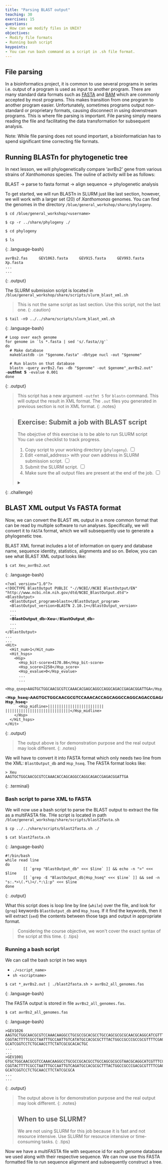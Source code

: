 ```yaml
---
title: "Parsing BLAST output"
teaching: 30
exercises: 15
questions:
- How can we modify files in UNIX?
objectives:
- Modify file formats 
- Running bash script
keypoints:
- You can run bash command as a script in .sh file format. 
---
```


## File parsing

In a bioinformatics project, it is common to use several programs in series
i.e. output of a program is used as input to another program. 
There are many standard data formats such as [FASTA](https://en.wikipedia.org/wiki/FASTA_format) and [BAM](https://genome.sph.umich.edu/wiki/BAM) which are 
commonly accepted by most programs. 
This makes transition from one program to another program easier.
Unfortunately, sometimes programs output non-standard or 
proprietary formats, causing disconnect in using downstream programs. 
This is where file parsing is important. 
File parsing simply means reading the file and facilitating the data 
transformation for subsequent analysis.

Note: While file parsing does not sound important, a bioinformatician has 
to spend significant time correcting file formats.

## Running BLASTn for phytogenetic tree

In next lesson, we will phylogenetically compare ‘avrBs2’ gene 
from various strains of *Xanthomonas* species.
The ouline of activity will be as follows:

BLAST &rarr; parse to fasta format &rarr; align sequence &rarr; phylogenetic analysis
 
To get started, we will run BLASTn in SLURM just like last section, 
however, we will work with a larger set (20) of *Xanthomonas* genomes.
You can find the genomes in the directory 
`/blue/general_workshop/share/phylogeny`. 

~~~
$ cd /blue/general_workshop/<username>

$ cp -r ../share/phylogeny ./

$ cd phylogeny

$ ls
~~~
{: .language-bash}

~~~
avrBs2.fas     GEV1063.fasta     GEV915.fasta     GEV993.fasta     Xp.fasta
...
...
~~~
{: .output}

The SLURM submission script is located in `/blue/general_workshop/share/scripts/slurm_blast_xml.sh`

> This is not the same script as last section. Use this script, not the last one.
{: .caution}

~~~
$ tail -n9 ../../share/scripts/slurm_blast_xml.sh
~~~
{: .language-bash}

~~~
# Loop over each genome
for genome in `ls *.fasta | sed 's/.fasta//g'`
do
  # Make database
  makeblastdb -in "$genome.fasta" -dbtype nucl -out "$genome"

  # Run blastn on that database
  blastn -query avrBs2.fas -db "$genome" -out $genome"_avrBs2.out" -𝗼𝘂𝘁𝗳𝗺𝘁 𝟱 -evalue 0.001
done
~~~
{: .output}

> This script has a new argument `-outfmt 5` for `blastn` command. This will output the result in XML format.
> The `.out` files you generated in previous section is not in XML format.
{: .notes}



> ## Exercise: Submit a job with BLAST script
> 
> The obejctive of this exercise is to be able to run SLURM script  
> You can use checklist to track progress.
> 1. Copy script to your working directory (`phylogeny`). <input type="checkbox">
> 2. Edit <email_address> with your own address in SLURM submission script. <input type="checkbox">
> 3. Submit the SLURM script. <input type="checkbox">
> 4. Make sure the all output files are present at the end of the job. <input type="checkbox">
> 
> <details markdown="1">
>   <summary></summary>
> ~~~
> #1
> $ cp ../../share/scripts/slurm_blast_xml.sh ./
> 
> #2
> $ nano slurm_blast_xml.sh
> → edit email address → ctrl+x → y
> 
> #3
> $ sbatch slurm_blast_xml.sh
>
> #4
> $ ls *_avrBs2.out | wc -l
> ~~~
> {: .language-bash}
>
> The output of answer #4 should be 20 if everything went fine.  
>
> </details>
{: .challenge}

## BLAST XML output Vs FASTA format

Now, we can convert the BLAST `XML` output in a more common format
that can be read by multiple software to run analyses. 
Specifically, we will convert it to `FASTA` format, which we
will subsequently use to generate a phylogenetic tree.

BLAST XML format includes a lot of information on query and database name, 
sequence identity, statistics, alignments and so on.
Below, you can see what BLAST XML output looks like:

~~~
$ cat Xeu_avrBs2.out
~~~
{: .language-bash}

~~~
<?xml version="1.0"?>
<!DOCTYPE BlastOutput PUBLIC "-//NCBI//NCBI BlastOutput/EN" "http://www.ncbi.nlm.nih.gov/dtd/NCBI_BlastOutput.dtd">
<BlastOutput>
  <BlastOutput_program>blastn</BlastOutput_program>
  <BlastOutput_version>BLASTN 2.10.1+</BlastOutput_version>
  ...
  ...
  <𝗕𝗹𝗮𝘀𝘁𝗢𝘂𝘁𝗽𝘂𝘁_𝗱𝗯>𝗫𝗲𝘂</𝗕𝗹𝗮𝘀𝘁𝗢𝘂𝘁𝗽𝘂𝘁_𝗱𝗯>
  ...
  ...
</BlastOutput>
...
...
<Hit>
  <Hit_num>1</Hit_num>
  <Hit_hsps>
    <Hsp>
      <Hsp_bit-score>4170.86</Hsp_bit-score>
      <Hsp_score>2258</Hsp_score>
      <Hsp_evalue>0</Hsp_evalue>
      ...
      ...
      <Hsp_qseq>AAGTGCTGGCAACGCGTCCAAACACGAGCAGGCCAGGCAGACCGAGACGGATTGA</Hsp_qseq>
      <𝗛𝘀𝗽_𝗵𝘀𝗲𝗾>𝗔𝗔𝗚𝗧𝗚𝗖𝗧𝗚𝗚𝗖𝗔𝗔𝗖𝗚𝗖𝗚𝗧𝗖𝗖𝗔𝗔𝗔𝗖𝗔𝗖𝗖𝗔𝗚𝗖𝗔𝗚𝗚𝗖𝗖𝗔𝗚𝗚𝗖𝗔𝗚𝗔𝗖𝗖𝗚𝗔𝗚𝗔𝗖𝗚𝗚𝗔𝗧𝗧𝗚𝗔</𝗛𝘀𝗽_𝗵𝘀𝗲𝗾>
      <Hsp_midline>||||||||||||||||||||||||| |||||||||||||||||||||||||||||</Hsp_midline>
    </Hsp>
  </Hit_hsps>
</Hit>
~~~
{: .output}

> The output above is for demonstration purpose and the real output may look different.
{: .notes}

We will have to convert it into FASTA format which only needs two line from the XML:
`BlastOutput_db` and `Hsp_hseq`. The FASTA format looks like:

~~~
> Xeu
AAGTGCTGGCAACGCGTCCAAACACCAGCAGGCCAGGCAGACCGAGACGGATTGA
~~~
{: .terminal}

### Bash script to parse XML to FASTA

We will now use a bash script to parse the BLAST output to 
extract the file as a multiFASTA file.
THe script is located in path `/blue/general_workshop/share/scripts/blast2fasta.sh`

~~~
$ cp ../../share/scripts/blast2fasta.sh ./   

$ cat blast2fasta.sh
~~~
{: .language-bash}

~~~
#!/bin/bash
while read line
do
        [[ `grep "BlastOutput_db" <<< $line` ]] && echo -n ">" <<< $line
        [[ `grep -E "BlastOutput_db|Hsp_hseq" <<< $line` ]] && sed -n "s:.*>\(.*\)</.*:\1:p" <<< $line
done
~~~
{: .output}

What this script does is loop line by line (`while`) over the file, 
and look for (`grep`) keywords `BlastOutput_db` and `Hsp_hseq`.
If it find the keywords, then it will extract (`sed`) the contents
between those tags and output in appropriate format.

> Considering the course objective, we won't cover the exact syntax of the script at this time. 
{: .tips}

### Running a bash script

We can call the bash script in two ways

- `./<script_name>`
- `sh <scriptname>`

~~~
$ cat *_avrBs2.out | ./blast2fasta.sh > avrBs2_all_genomes.fas
~~~
{: .language-bash}

The FASTA output is stored in file `avrBs2_all_genomes.fas`.

~~~
$ cat avrBs2_all_genomes.fas
~~~
{: .language-bash}

~~~
>GEV1026
AAGTGCTGGCAACGCGTCCAAACAAGGCCTGCGCCGCACGCCTGCCAGCGCGCGCAACGCAGGCATCGTTTCGCATCCGGG
CGGTACTTTTCGCCTAATTTGCCAATTGTCATATGCCACGCGCTTTACTGGCCGCCCGCCGCGTTTTCGAGGTCATCATGC
GCATCGGTCCTCTGCAACCTTCTATCGCGCACACTGC
...
...
>GEV1001
GTGCTGGCAACGCGTCCAAACAAGGCCTGCGCCGCACGCCTGCCAGCGCGCGTAACGCAGGCATCGTTTCGCATCGGCGGG
CGGTACTTTTCGCCTAATTTGCCAATTGTCAGATGCCACGCGCTTTACTGGCCGCCCGACGCGTTTTCGAGGTCATCATGC
GCATCGGTCCTCTGCAACCTTCTATCGCGCA
...
...
~~~
{: .output}

> The output above is for demonstration purpose and the real output may look different.
{: .notes}

> ## When to use SLURM?
> We are not using SLURM for this job because it is fast and not resource intensive.
> Use SLURM for resource intensive or time-consuming tasks.
{: .tips}

Now we have a multiFASTA file with sequence id for each genome database 
we used along with their respective sequence. 
We can now use this FASTA formatted file to run sequence alignment and 
subsequently construct a tree.
